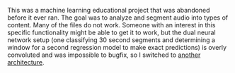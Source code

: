 This was a machine learning educational project that was abandoned before it ever ran. The goal was to analyze and segment audio into types of content. Many of the files do not work. Someone with an interest in this specific functionality might be able to get it to work, but the dual neural network setup (one classifying 30 second segments and determining a window for a second regression model to make exact predictions) is overly convoluted and was impossible to bugfix, so I switched to [another architecture](https://github.com/Taylor-eOS/segment-classifier).
